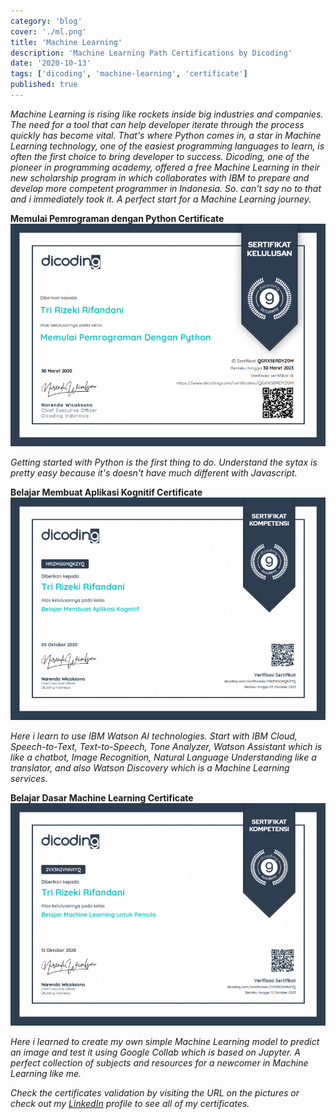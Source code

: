 ```yaml
---
category: 'blog'
cover: './ml.png'
title: 'Machine Learning'
description: 'Machine Learning Path Certifications by Dicoding'
date: '2020-10-13'
tags: ['dicoding', 'machine-learning', 'certificate']
published: true
---
```


_Machine Learning is rising like rockets inside big industries and companies. The need for a tool that can help developer iterate through the process quickly has become vital. That's where Python comes in, a star in Machine Learning technology, one of the easiest programming languages to learn, is often the first choice to bring developer to success. Dicoding, one of the pioneer in programming academy, offered a free Machine Learning in their new scholarship program in which collaborates with IBM to prepare and develop more competent programmer in Indonesia. So. can't say no to that and i immediately took it. A perfect start for a Machine Learning journey._

**Memulai Pemrograman dengan Python Certificate**
![Memulai Pemrograman dengan Python Certificate by Rifandani](./python2.png)

_Getting started with Python is the first thing to do. Understand the sytax is pretty easy because it's doesn't have much different with Javascript._

**Belajar Membuat Aplikasi Kognitif Certificate**
![Belajar Membuat Aplikasi Kognitif Certificate by Rifandani](./kognitif.png)

_Here i learn to use IBM Watson AI technologies. Start with IBM Cloud, Speech-to-Text, Text-to-Speech, Tone Analyzer, Watson Assistant which is like a chatbot, Image Recognition, Natural Language Understanding like a translator, and also Watson Discovery which is a Machine Learning services._

**Belajar Dasar Machine Learning Certificate**
![Belajar Dasar Machine Learning Certificate by Rifandani](./ml.png)

_Here i learned to create my own simple Machine Learning model to predict an image and test it using Google Collab which is based on Jupyter. A perfect collection of subjects and resources for a newcomer in Machine Learning like me._

_Check the certificates validation by visiting the URL on the pictures or check out my [LinkedIn](https://www.linkedin.com/in/rifandani/) profile to see all of my certificates._
